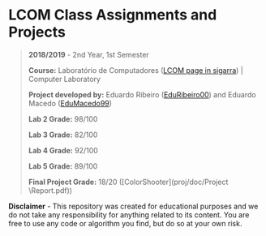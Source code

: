 # LCOM Class Assignments and Projects

> **2018/2019** - 2nd Year, 1st Semester
>
> **Course:** Laboratório de Computadores ([LCOM page in sigarra](https://sigarra.up.pt/feup/pt/ucurr_geral.ficha_uc_view?pv_ocorrencia_id=419993)) | Computer Laboratory
>
> **Project developed by:** Eduardo Ribeiro ([EduRibeiro00](github.com/EduRibeiro00)) and Eduardo Macedo ([EduMacedo99](github.com/EduMacedo99))
>
> **Lab 2 Grade:** 98/100
>
> **Lab 3 Grade:** 82/100
>
> **Lab 4 Grade:** 92/100
>
> **Lab 5 Grade:** 89/100
>
> **Final Project Grade:** 18/20 ([ColorShooter](proj/doc/Project \Report.pdf))

**Disclaimer** - This repository was created for educational purposes and we do not take any responsibility for anything related to its content. You are free to use any code or algorithm you find, but do so at your own risk.
